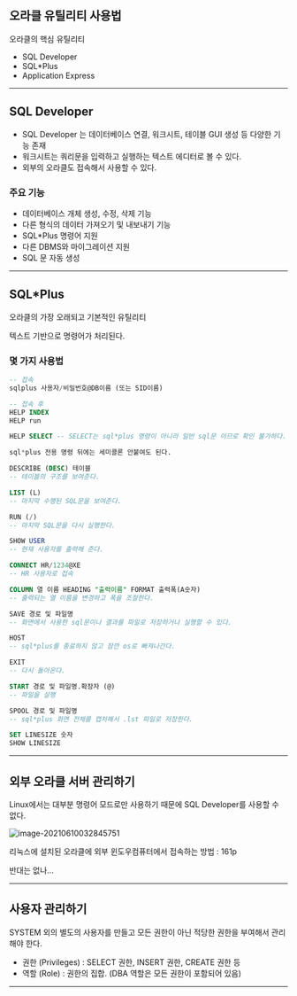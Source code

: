 ## 오라클 유틸리티 사용법

오라클의 핵심 유틸리티

- SQL Developer
- SQL*Plus
- Application Express

---

## SQL Developer

- SQL Developer 는 데이터베이스 연결, 워크시트, 테이블 GUI 생성 등 다양한 기능 존재
- 워크시트는 쿼리문을 입력하고 실행하는 텍스트 에디터로 볼 수 있다.
- 외부의 오라클도 접속해서 사용할 수 있다.

### 주요 기능

- 데이터베이스 개체 생성, 수정, 삭제 기능
- 다른 형식의 데이터 가져오기 및 내보내기 기능
- SQL*Plus 명령어 지원
- 다른 DBMS와 마이그레이션 지원
- SQL 문 자동 생성

---

## SQL*Plus

오라클의 가장 오래되고 기본적인 유틸리티

텍스트 기반으로 명령어가 처리된다.

### 몇 가지 사용법

```sql
-- 접속
sqlplus 사용자/비밀번호@DB이름 (또는 SID이름)

-- 접속 후 
HELP INDEX
HELP run

HELP SELECT -- SELECT는 sql*plus 명령이 아니라 일반 sql문 이므로 확인 불가하다.

sql*plus 전용 명령 뒤에는 세미콜론 안붙여도 된다.

DESCRIBE (DESC) 테이블 
-- 테이블의 구조를 보여준다.

LIST (L)
-- 마지막 수행된 SQL문을 보여준다.

RUN (/)
-- 마지막 SQL문을 다시 실행한다.

SHOW USER
-- 현재 사용자를 출력해 준다.

CONNECT HR/1234@XE
-- HR 사용자로 접속

COLUMN 열 이름 HEADING "출력이름" FORMAT 출력폭(A숫자)
-- 출력되는 열 이름을 변경하고 폭을 조절한다.

SAVE 경로 및 파일명
-- 화면에서 사용한 sql문이나 결과를 파일로 저장하거나 실행할 수 있다.

HOST
-- sql*plus를 종료하지 않고 잠깐 os로 빠져나간다.

EXIT
-- 다시 돌아온다.

START 경로 및 파일명.확장자 (@)
-- 파일을 실행

SPOOL 경로 및 파일명
-- sql*plus 화면 전체를 캡처해서 .lst 파일로 저장한다.

SET LINESIZE 숫자
SHOW LINESIZE
```

---

## 외부 오라클 서버 관리하기

Linux에서는 대부분 명령어 모드로만 사용하기 때문에 SQL Developer를 사용할 수 없다.

![image-20210610032845751](./img/2.png)

리눅스에 설치된 오라클에 외부 윈도우컴퓨터에서 접속하는 방법 : 161p

반대는 없나...

---

## 사용자 관리하기

SYSTEM 외의 별도의 사용자를 만들고 모든 권한이 아닌 적당한 권한을 부여해서 관리해야 한다.

- 권한 (Privileges) : SELECT 권한, INSERT 권한, CREATE 권한 등
- 역할 (Role) : 권한의 집합. (DBA 역할은 모든 권한이 포함되어 있음)

---
